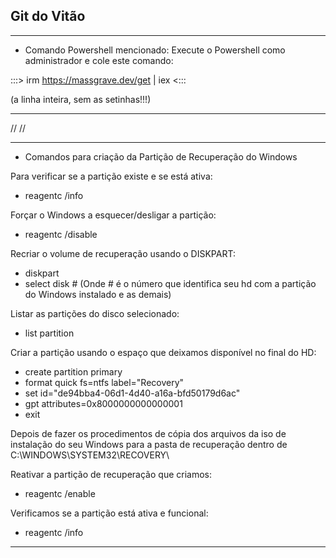 Git do Vitão
------------

***************************************************************
* Comando Powershell mencionado:
Execute o Powershell como administrador e cole este comando:

:::>   irm https://massgrave.dev/get | iex   <:::

(a linha inteira, sem as setinhas!!!)
***************************************************************

//
//

*****************************************************************
* Comandos para criação da Partição de Recuperação do Windows

Para verificar se a partição existe e se está ativa:
* reagentc /info

Forçar o Windows a esquecer/desligar a partição:
* reagentc /disable

Recriar o volume de recuperação usando o DISKPART:
* diskpart
* select disk #
(Onde # é o número que identifica seu hd com a partição do Windows instalado e as demais)

Listar as partições do disco selecionado:
* list partition

Criar a partição usando o espaço que deixamos disponível no final do HD:
* create partition primary
* format quick fs=ntfs label="Recovery"
* set id="de94bba4-06d1-4d40-a16a-bfd50179d6ac"
* gpt attributes=0x8000000000000001
* exit

Depois de fazer os procedimentos de cópia dos arquivos da iso de instalação do seu Windows para a pasta de recuperação dentro de C:\WINDOWS\SYSTEM32\RECOVERY\

Reativar a partição de recuperação que criamos:
* reagentc /enable

Verificamos se a partição está ativa e funcional:
* reagentc /info

**************************************************************
